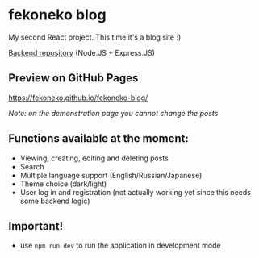 # fekoneko blog

My second React project. This time it's a blog site :)

[Backend repository](https://github.com/fekoneko/fekoneko-blog-server) (Node.JS + Express.JS)

## Preview on GitHub Pages

https://fekoneko.github.io/fekoneko-blog/

*Note: on the demonstration page you cannot change the posts*

## Functions available at the moment:

- Viewing, creating, editing and deleting posts
- Search
- Multiple language support (English/Russian/Japanese)
- Theme choice (dark/light)
- User log in and registration (not actually working yet since this needs some backend logic)

## Important!

- use `npm run dev` to run the application in development mode
